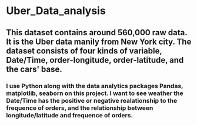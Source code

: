 # Uber_Data_analysis
## This dataset contains around 560,000 raw data. It is the Uber data manily from New York city. The dataset consists of four kinds of variable, Date/Time, order-longitude, order-latitude, and the cars' base.
### I use Python along with the data analytics packages Pandas, matplotlib, seaborn on this project. I want to see weather the Date/Time has the positive or negative realationship to the frequence of orders, and the relationship between longitude/latitude and frequence of orders.
